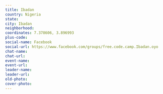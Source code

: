 ```yaml
---
title: Ibadan
country: Nigeria
state: 
city: Ibadan
neighborhood: 
coordinates: 7.378606, 3.896993
plus-code:
social-name: Facebook
social-url: https://www.facebook.com/groups/free.code.camp.Ibadan.oyo
chat-name:
chat-url:
event-name:
event-url:
leader-name:
leader-url:
old-photo: 
cover-photo:
---
```

